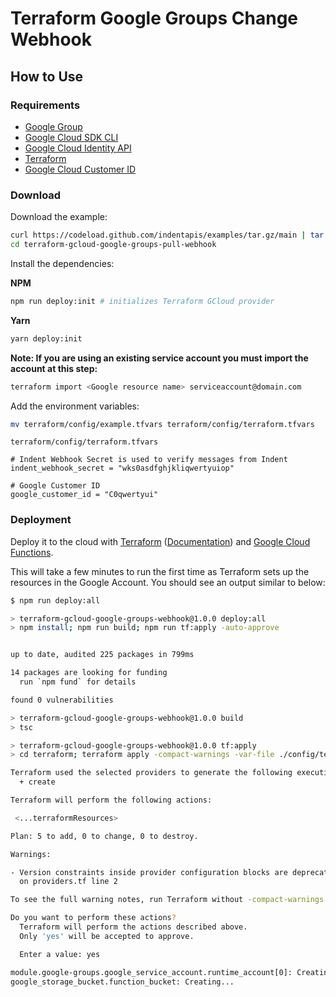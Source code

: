 # Terraform Google Groups Change Webhook

## How to Use

### Requirements

- [Google Group](https://groups.google.com/my-groups)
- [Google Cloud SDK CLI](https://cloud.google.com/sdk/docs/install)
- [Google Cloud Identity API](https://console.cloud.google.com/apis/library/cloudidentity.googleapis.com)
- [Terraform](https://terraform.io)
- [Google Cloud Customer ID](https://support.google.com/a/answer/10070793?hl=en)

### Download

Download the example:

```bash
curl https://codeload.github.com/indentapis/examples/tar.gz/main | tar -xz --strip=2 examples-main/webhooks/change/terraform-gcloud-google-groups-pull-webhook
cd terraform-gcloud-google-groups-pull-webhook
```

Install the dependencies:

**NPM**

```bash
npm run deploy:init # initializes Terraform GCloud provider
```

**Yarn**

```bash
yarn deploy:init
```

**Note: If you are using an existing service account you must import the account at this step:**

```bash
terraform import <Google resource name> serviceaccount@domain.com
```

Add the environment variables:

```bash
mv terraform/config/example.tfvars terraform/config/terraform.tfvars
```

`terraform/config/terraform.tfvars`

```hcl
# Indent Webhook Secret is used to verify messages from Indent
indent_webhook_secret = "wks0asdfghjkliqwertyuiop"

# Google Customer ID
google_customer_id = "C0qwertyui"
```

### Deployment

Deploy it to the cloud with [Terraform](https://terraform.io) ([Documentation](https://terraform.io/docs/)) and [Google Cloud Functions](https://console.cloud.google.com/functions).

This will take a few minutes to run the first time as Terraform sets up the resources in the Google Account. You should see an output similar to below:

```bash
$ npm run deploy:all

> terraform-gcloud-google-groups-webhook@1.0.0 deploy:all
> npm install; npm run build; npm run tf:apply -auto-approve


up to date, audited 225 packages in 799ms

14 packages are looking for funding
  run `npm fund` for details

found 0 vulnerabilities

> terraform-gcloud-google-groups-webhook@1.0.0 build
> tsc

> terraform-gcloud-google-groups-webhook@1.0.0 tf:apply
> cd terraform; terraform apply -compact-warnings -var-file ./config/terraform.tfvars

Terraform used the selected providers to generate the following execution plan. Resource actions are indicated with the following symbols:
  + create

Terraform will perform the following actions:

 <...terraformResources>

Plan: 5 to add, 0 to change, 0 to destroy.

Warnings:

- Version constraints inside provider configuration blocks are deprecated
  on providers.tf line 2

To see the full warning notes, run Terraform without -compact-warnings.

Do you want to perform these actions?
  Terraform will perform the actions described above.
  Only 'yes' will be accepted to approve.

  Enter a value: yes

module.google-groups.google_service_account.runtime_account[0]: Creating...
google_storage_bucket.function_bucket: Creating...
```
